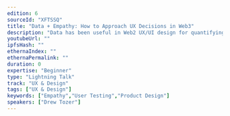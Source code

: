 ```yaml
---
edition: 6
sourceId: "XFTSSQ"
title: "Data + Empathy: How to Approach UX Decisions in Web3"
description: "Data has been useful in Web2 UX/UI design for quantifying user actions to understand what’s working and not working, but it doesn’t tell you why they’re doing that. When you pair participatory design with data design, you can get an effective picture of how and why people use the product. But, the problem is user research is becoming increasingly data heavy. Web3 enables more participatory design because people are aware of their data and are conscious of this type of exploitation."
youtubeUrl: ""
ipfsHash: ""
ethernaIndex: ""
ethernaPermalink: ""
duration: 0
expertise: "Beginner"
type: "Lightning Talk"
track: "UX & Design"
tags: ["UX & Design"]
keywords: ["Empathy","User Testing","Product Design"]
speakers: ["Drew Tozer"]
---
```

